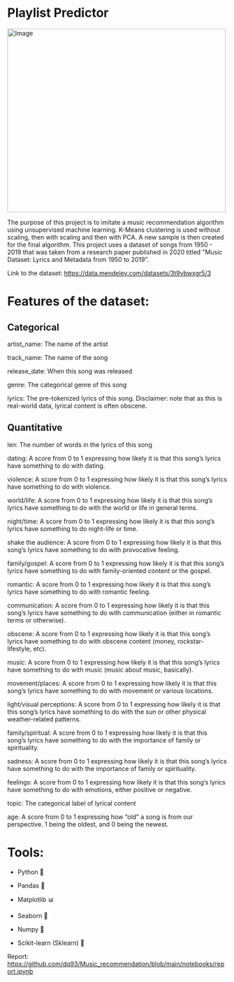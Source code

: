 # Playlist Predictor

<img width="500" height="420" alt="Image" src="https://github.com/user-attachments/assets/20f0cdc5-b2df-4628-8a20-a86333ae41be" />

The purpose of this project is to imitate a music recommendation algorithm using unsupervised machine learning. K-Means clustering is used without scaling, then with scaling and then with PCA. A new sample is then created for the final algorithm. This project uses a dataset of songs from 1950 - 2019 that was taken from a research paper published in 2020 titled "Music Dataset: Lyrics and Metadata from 1950 to 2019". 

Link to the dataset: https://data.mendeley.com/datasets/3t9vbwxgr5/3

# Features of the dataset:

## Categorical

artist_name: The name of the artist

track_name: The name of the song

release_date: When this song was released

genre: The categorical genre of this song

lyrics: The pre-tokenized lyrics of this song. Disclaimer: note that as this is real-world data, lyrical content is often obscene. 

## Quantitative

len:  The number of words in the lyrics of this song

dating: A score from 0 to 1 expressing how likely it is that this song’s lyrics have something to do with dating.

violence: A score from 0 to 1 expressing how likely it is that this song’s lyrics have something to do with violence.

world/life: A score from 0 to 1 expressing how likely it is that this song’s lyrics have something to do with the world or life in general terms.

night/time: A score from 0 to 1 expressing how likely it is that this song’s lyrics have something to do night-life or time.

shake the audience: A score from 0 to 1 expressing how likely it is that this song’s lyrics have something to do with provocative feeling.

family/gospel: A score from 0 to 1 expressing how likely it is that this song’s lyrics have something to do with family-oriented content or the gospel.

romantic: A score from 0 to 1 expressing how likely it is that this song’s lyrics have something to do with romantic feeling.

communication: A score from 0 to 1 expressing how likely it is that this song’s lyrics have something to do with communication (either in romantic terms or otherwise).

obscene: A score from 0 to 1 expressing how likely it is that this song’s lyrics have something to do with obscene content (money, rockstar-lifestyle, etc).

music: A score from 0 to 1 expressing how likely it is that this song’s lyrics have something to do with music (music about music, basically).

movement/places: A score from 0 to 1 expressing how likely it is that this song’s lyrics have something to do with movement or various locations.

light/visual perceptions: A score from 0 to 1 expressing how likely it is that this song’s lyrics have something to do with the sun or other physical weather-related patterns.

family/spiritual: A score from 0 to 1 expressing how likely it is that this song’s lyrics have something to do with the importance of family or spirituality.

sadness: A score from 0 to 1 expressing how likely it is that this song’s lyrics have something to do with the importance of family or spirituality.

feelings: A score from 0 to 1 expressing how likely it is that this song’s lyrics have something to do with emotions, either positive or negative.

topic: The categorical label of lyrical content

age: A score from 0 to 1 expressing how “old” a song is from our perspective. 1 being the oldest, and 0 being the newest.

# Tools:

- Python 🐍

- Pandas 🐼

- Matplotlib 📊

- Seaborn 🌊

- Numpy 🔢

- Scikit-learn (Sklearn) 🤖

Report: https://github.com/dq93/Music_recommendation/blob/main/notebooks/report.ipynb
